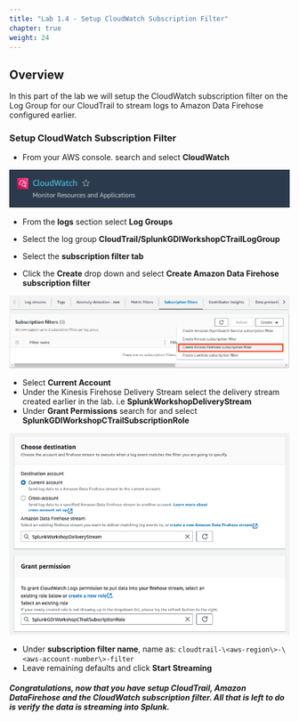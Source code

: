 ```yaml
---
title: "Lab 1.4 - Setup CloudWatch Subscription Filter"
chapter: true
weight: 24
---
```


## Overview
In this part of the lab we will setup the CloudWatch subscription filter on the Log Group for our CloudTrail to stream logs to Amazon Data Firehose configured earlier.

### Setup CloudWatch Subscription Filter

- From your AWS console. search and select **CloudWatch**

![image019](/static/20_firehose/Image019.png)

- From the **logs** section select **Log Groups**
- Select the log group **CloudTrail/SplunkGDIWorkshopCTrailLogGroup**

- Select the **subscription filter tab**
- Click the **Create** drop down and select **Create Amazon Data Firehose subscription filter**


![image020](/static/20_firehose/Image020.png)

- Select **Current Account**
- Under the Kinesis Firehose Delivery Stream select the delivery stream created earlier in the lab. i.e **SplunkWorkshopDeliveryStream**
- Under **Grant Permissions** search for and select **SplunkGDIWorkshopCTrailSubscriptionRole**

![image021](/static/20_firehose/Image021.png)

- Under **subscription filter name**, name as: `cloudtrail-\<aws-region\>-\<aws-account-number\>-filter`
- Leave remaining defaults and click **Start Streaming**


##### Congratulations, now that you have setup CloudTrail, Amazon DataFirehose and the CloudWatch subscription filter. All that is left to do is verify the data is streaming into Splunk. 